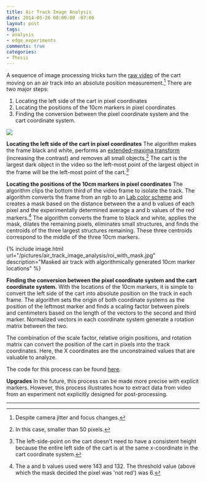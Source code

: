 ```yaml
---
title: Air Track Image Analysis
date: 2014-05-26 00:00:00 -07:00
layout: post
tags:
- analysis
- edge_experiments
comments: true
categories:
- Thesis
---
```


A sequence of image processing tricks turn the [raw video][vid] of the cart moving on an air track into an absolute position measurement.[^4] There are two major steps:

1. Locating the left side of the cart in pixel coordinates
2. Locating the positions of the 10cm markers in pixel coordinates
3. Finding the conversion between the pixel coordinate system and the cart coordinate system. 

<!-- IMAGE OF BOTH COORDINATE SYSTEMS -->
<img src="https://docs.google.com/drawings/d/1IPDk7SiyBEATDIrY5CKoQ60U-1c37dVs9MlSfIGoZ74/pub?w=960&amp;h=720">

__Locating the left side of the cart in pixel coordinates__ 
The algorithm makes the frame black and white, performs an [extended-maxima transform][em transform] (increasing the contrast) and removes all small objects.[^1] The cart is the largest dark object in the video so the left-most point of the largest object in the frame will be the left-most point of the cart.[^2]


__Locating the positions of the 10cm markers in pixel coordinates__ 
The algorithm clips the bottom third of the video frame to isolate the track. The algorithm converts the frame from an rgb to an [Lab color scheme][Lab] and creates a mask based on the distance between the a and b values of each pixel and the experimentally determined average a and b values of the red markers.[^3] The algorithm converts the frame to black and white, applies the mask, dilates the remaining pixels, eliminates small structures, and finds the centroids of the three largest structures remaining. These three centroids correspond to the middle of the three 10cm markers. 

{% include image.html url="/pictures/air_track_image_analysis/roi_with_mask.jpg" description="Masked air track with algorithmically generated 10cm marker locations" %}

__Finding the conversion between the pixel coordinate system and the cart coordinate system.__
With the locations of the 10cm markers, it is simple to convert the left side of the cart into absolute position on the track in each frame. The algorithm sets the origin of both coordinate systems as the position of the leftmost marker and finds a scaling factor between pixels and centimeters based on the length of the vectors to the second and third marker. Normalized vectors in each coordinate system generate a rotation matrix between the two. 

The combination of the scale factor, relative origin positions, and rotation matrix can convert the position of the cart in pixels into the track coordinates. Here, the X coordinates are the unconstrained values that are valuable to analyze.   

The code for this process can be found [here](https://github.com/bzreinhardt/track-video-analysis/tree/master).


__Upgrades__
In the future, this process can be made more precise with explicit markers. However, this process illustrates how to extract data from video from an experiment not explicitly designed for post-processing.


<!-- Links and references -->
[vid]:http://youtu.be/8lF_H1IqPiU
[Lab]:http://en.wikipedia.org/wiki/Lab_color_space
[em transform]:http://www.mathworks.com/help/images/ref/imextendedmax.html
***
 [^1]: In this case, smaller than 50 pixels. 
 [^2]:  The left-side-point on the cart doesn't need to have a consistent height because the entire left side of the cart is at the same x-coordinate in the cart coordinate system. 
 [^3]: The a and b values used were 143 and 132. The threshold value (above which the mask decided the pixel was 'not red') was 6.
 [^4]: Despite camera jitter and focus changes.